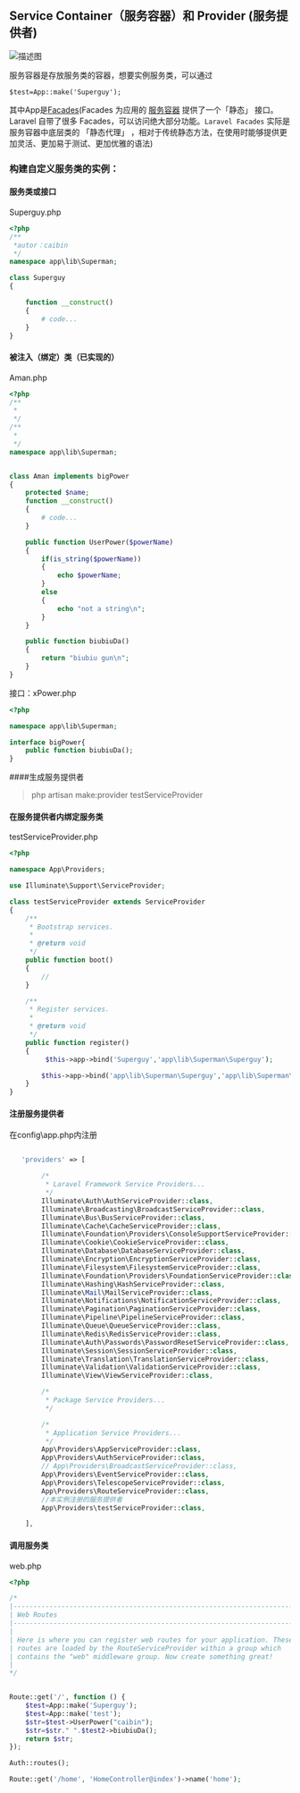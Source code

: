 ## Service Container（服务容器）和 Provider (服务提供者)

![描述图](https://github.com/846400461/lararvelNote/blob/master/image/serviceContainer&Provider.png?raw=true)

服务容器是存放服务类的容器，想要实例服务类，可以通过

```php+HTML
$test=App::make('Superguy');
```

其中App是[Facades](https://laravel-china.org/docs/laravel/5.7/facades/2251)(Facades 为应用的 [服务容器](https://laravel-china.org/docs/laravel/5.7/container) 提供了一个「静态」 接口。Laravel 自带了很多 Facades，可以访问绝大部分功能。`Laravel Facades` 实际是服务容器中底层类的 「静态代理」 ，相对于传统静态方法，在使用时能够提供更加灵活、更加易于测试、更加优雅的语法)

### 构建自定义服务类的实例：

#### 服务类或接口

Superguy.php

```php
<?php
/**
 *autor：caibin
 */
namespace app\lib\Superman;

class Superguy
{

    function __construct()
    {
        # code...
    }
}
```

#### 被注入（绑定）类（已实现的）

Aman.php

```php
<?php
/**
 *
 */
/**
 *
 */
namespace app\lib\Superman;


class Aman implements bigPower
{
    protected $name;
    function __construct()
    {
        # code...
    }

    public function UserPower($powerName)
    {
        if(is_string($powerName))
        {
            echo $powerName;
        }
        else
        {
            echo "not a string\n";
        }
    }

    public function biubiuDa()
    {
        return "biubiu gun\n";
    }
}

```

接口：xPower.php

```php
<?php

namespace app\lib\Superman;

interface bigPower{
    public function biubiuDa();
}

```



####生成服务提供者

> php artisan make:provider testServiceProvider

#### 在服务提供者内绑定服务类

testServiceProvider.php

```php
<?php

namespace App\Providers;

use Illuminate\Support\ServiceProvider;

class testServiceProvider extends ServiceProvider
{
    /**
     * Bootstrap services.
     *
     * @return void
     */
    public function boot()
    {
        //
    }

    /**
     * Register services.
     *
     * @return void
     */
    public function register()
    {
         $this->app->bind('Superguy','app\lib\Superman\Superguy');

        $this->app->bind('app\lib\Superman\Superguy','app\lib\Superman\Aman');
    }
}
```

#### 注册服务提供者

在config\app.php内注册

```php

   'providers' => [

        /*
         * Laravel Framework Service Providers...
         */
        Illuminate\Auth\AuthServiceProvider::class,
        Illuminate\Broadcasting\BroadcastServiceProvider::class,
        Illuminate\Bus\BusServiceProvider::class,
        Illuminate\Cache\CacheServiceProvider::class,
        Illuminate\Foundation\Providers\ConsoleSupportServiceProvider::class,
        Illuminate\Cookie\CookieServiceProvider::class,
        Illuminate\Database\DatabaseServiceProvider::class,
        Illuminate\Encryption\EncryptionServiceProvider::class,
        Illuminate\Filesystem\FilesystemServiceProvider::class,
        Illuminate\Foundation\Providers\FoundationServiceProvider::class,
        Illuminate\Hashing\HashServiceProvider::class,
        Illuminate\Mail\MailServiceProvider::class,
        Illuminate\Notifications\NotificationServiceProvider::class,
        Illuminate\Pagination\PaginationServiceProvider::class,
        Illuminate\Pipeline\PipelineServiceProvider::class,
        Illuminate\Queue\QueueServiceProvider::class,
        Illuminate\Redis\RedisServiceProvider::class,
        Illuminate\Auth\Passwords\PasswordResetServiceProvider::class,
        Illuminate\Session\SessionServiceProvider::class,
        Illuminate\Translation\TranslationServiceProvider::class,
        Illuminate\Validation\ValidationServiceProvider::class,
        Illuminate\View\ViewServiceProvider::class,

        /*
         * Package Service Providers...
         */

        /*
         * Application Service Providers...
         */
        App\Providers\AppServiceProvider::class,
        App\Providers\AuthServiceProvider::class,
        // App\Providers\BroadcastServiceProvider::class,
        App\Providers\EventServiceProvider::class,
        App\Providers\TelescopeServiceProvider::class,
        App\Providers\RouteServiceProvider::class,
        //本实例注册的服务提供者
        App\Providers\testServiceProvider::class,

    ],
```

#### 调用服务类

web.php

```php
<?php

/*
|--------------------------------------------------------------------------
| Web Routes
|--------------------------------------------------------------------------
|
| Here is where you can register web routes for your application. These
| routes are loaded by the RouteServiceProvider within a group which
| contains the "web" middleware group. Now create something great!
|
*/


Route::get('/', function () {
    $test=App::make('Superguy');
    $test=App::make('test');
    $str=$test->UserPower("caibin");
    $str=$str." ".$test2->biubiuDa();
    return $str;
});

Auth::routes();

Route::get('/home', 'HomeController@index')->name('home');

```



